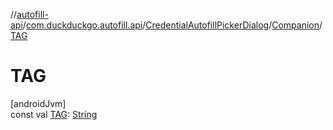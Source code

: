 //[autofill-api](../../../../index.md)/[com.duckduckgo.autofill.api](../../index.md)/[CredentialAutofillPickerDialog](../index.md)/[Companion](index.md)/[TAG](-t-a-g.md)

# TAG

[androidJvm]\
const val [TAG](-t-a-g.md): [String](https://kotlinlang.org/api/latest/jvm/stdlib/kotlin/-string/index.html)
